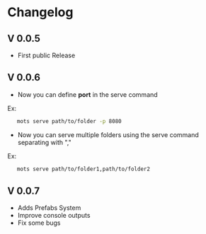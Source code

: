 # Changelog

## **V 0.0.5**

* First public Release

## **V 0.0.6**

* Now you can define **port** in the serve command

Ex:

``` bash
   mots serve path/to/folder -p 8080
```

* Now you can serve multiple folders using the serve command separating with ","

Ex:

``` bash
   mots serve path/to/folder1,path/to/folder2
```

## **V 0.0.7**

* Adds Prefabs System
* Improve console outputs
* Fix some bugs
